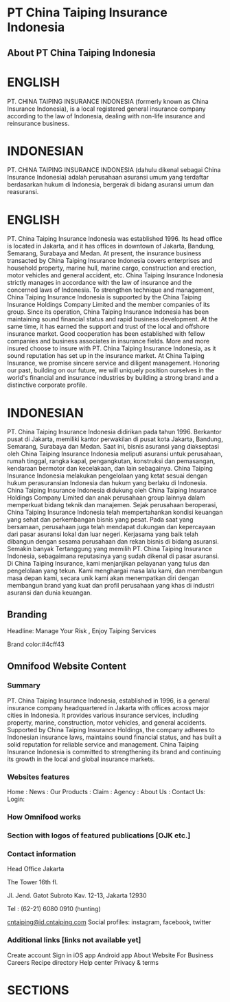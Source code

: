# PT China Taiping Insurance Indonesia

## About PT China Taiping Indonesia

# ENGLISH

PT. CHINA TAIPING INSURANCE INDONESIA (formerly known
as China Insurance Indonesia), is a local registered general
insurance company according to the law of Indonesia, dealing
with non-life insurance and reinsurance business.

# INDONESIAN

PT. CHINA TAIPING INSURANCE INDONESIA (dahulu dikenal
sebagai China Insurance Indonesia) adalah perusahaan asuransi
umum yang terdaftar berdasarkan hukum di Indonesia, bergerak
di bidang asuransi umum dan reasuransi.

# ENGLISH

PT. China Taiping Insurance Indonesia was
established 1996. Its head office is located in
Jakarta, and it has offices in downtown of Jakarta,
Bandung, Semarang, Surabaya and Medan.
At present, the insurance business transacted
by China Taiping Insurance Indonesia covers
enterprises and household property, marine hull,
marine cargo, construction and erection, motor
vehicles and general accident, etc.
China Taiping Insurance Indonesia strictly manages
in accordance with the law of insurance and the
concerned laws of Indonesia. To strengthen
technique and management, China Taiping
Insurance Indonesia is supported by the China
Taiping Insurance Holdings Company Limited and
the member companies of its group.
Since its operation, China Taiping Insurance
Indonesia has been maintaining sound financial
status and rapid business development.
At the same time, it has earned the support and
trust of the local and offshore insurance market.
Good cooperation has been established with fellow
companies and business associates in insurance
fields. More and more insured choose to insure
with PT. China Taiping Insurance Indonesia, as
it sound reputation has set up in the insurance
market.
At China Taiping Insurance, we promise sincere
service and diligent management. Honoring our
past, building on our future, we will uniquely
position ourselves in the world's financial and
insurance industries by building a strong brand
and a distinctive corporate profile.

# INDONESIAN

PT. China Taiping Insurance Indonesia didirikan
pada tahun 1996. Berkantor pusat di Jakarta,
memiliki kantor perwakilan di pusat kota Jakarta,
Bandung, Semarang, Surabaya dan Medan.
Saat ini, bisnis asuransi yang diakseptasi oleh China
Taiping Insurance Indonesia meliputi asuransi untuk
perusahaan, rumah tinggal, rangka kapal, pengangkutan,
konstruksi dan pemasangan, kendaraan bermotor dan
kecelakaan, dan lain sebagainya.
China Taiping Insurance Indonesia melakukan
pengelolaan yang ketat sesuai dengan hukum
perasuransian Indonesia dan hukum yang berlaku
di Indonesia. China Taiping Insurance Indonesia
didukung oleh China Taiping Insurance Holdings
Company Limited dan anak perusahaan group lainnya
dalam memperkuat bidang teknik dan manajemen.
Sejak perusahaan beroperasi, China Taiping
Insurance Indonesia telah mempertahankan kondisi
keuangan yang sehat dan perkembangan bisnis
yang pesat.
Pada saat yang bersamaan, perusahaan juga telah
mendapat dukungan dan kepercayaan dari pasar
asuransi lokal dan luar negeri. Kerjasama yang baik
telah dibangun dengan sesama perusahaan dan
rekan bisnis di bidang asuransi. Semakin banyak
Tertanggung yang memilih PT. China Taiping
Insurance Indonesia, sebagaimana reputasinya
yang sudah dikenal di pasar asuransi.
Di China Taiping Insurance, kami menjanjikan
pelayanan yang tulus dan pengelolaan yang tekun.
Kami menghargai masa lalu kami, dan membangun
masa depan kami, secara unik kami akan
menempatkan diri dengan membangun brand yang
kuat dan profil perusahaan yang khas di industri
asuransi dan dunia keuangan.

## Branding

Headline: Manage Your Risk , Enjoy Taiping Services

Brand color:#4cff43

## Omnifood Website Content

### Summary

PT. China Taiping Insurance Indonesia, established in 1996, is a general insurance company headquartered in Jakarta with offices across major cities in Indonesia. It provides various insurance services, including property, marine, construction, motor vehicles, and general accidents. Supported by China Taiping Insurance Holdings, the company adheres to Indonesian insurance laws, maintains sound financial status, and has built a solid reputation for reliable service and management. China Taiping Insurance Indonesia is committed to strengthening its brand and continuing its growth in the local and global insurance markets.

### Websites features

Home :
News :
Our Products :
Claim :
Agency :
About Us :
Contact Us:
Login:

### How Omnifood works

### Section with logos of featured publications [OJK etc.]

### Contact information

Head Office
Jakarta

The Tower 16th fl.

Jl. Jend. Gatot Subroto Kav. 12-13, Jakarta 12930

Tel : (62-21) 6080 0910 (hunting)

cntaiping@id.cntaiping.com
Social profiles: instagram, facebook, twitter

### Additional links [links not available yet]

Create account
Sign in
iOS app
Android app
About Website
For Business
Careers
Recipe directory
Help center
Privacy & terms

# SECTIONS
